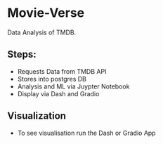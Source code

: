 # Movie-Verse
Data Analysis of TMDB. 

## Steps:
- Requests Data from TMDB API
- Stores into postgres DB
- Analysis and ML via Juypter Notebook
- Display via Dash and Gradio

## Visualization
- To see visualisation run the Dash or Gradio App
